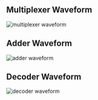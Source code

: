 ## Multiplexer Waveform
![multiplexer waveform](https://github.com/iangmhill/HW2/blob/master/img/multiplexer.png)
## Adder Waveform
![adder waveform](https://github.com/iangmhill/HW2/blob/master/img/full_adder.png)
## Decoder Waveform
![decoder waveform](https://github.com/iangmhill/HW2/blob/master/img/decoder.png)